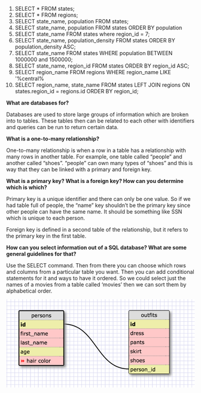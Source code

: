 
1. SELECT * FROM states;
2. SELECT * FROM regions;
3. SELECT state_name, population FROM states;
4. SELECT state_name, population FROM states ORDER BY population
5. SELECT state_name FROM states where region_id = 7;
6. SELECT state_name, population_density FROM states ORDER BY population_density ASC;
7. SELECT state_name FROM states WHERE population BETWEEN 1000000 and 1500000;
8. SELECT state_name, region_id FROM states ORDER BY region_id ASC;
9. SELECT region_name FROM regions WHERE region_name LIKE '%central%
10. SELECT region_name, state_name FROM states LEFT JOIN regions ON states.region_id = regions.id ORDER BY region_id;

**What are databases for?**

Databases are used to store large groups of information which are broken into to tables.  These tables then can be related to each other with identifiers and queries can be run to return certain data.

**What is a one-to-many relationship?**

One-to-many relationship is when a row in a table has a relationship with many rows in another table.  For example, one table called “people” and another called “shoes”.  “people” can own many types of “shoes” and this is way that they can be linked with a primary and foreign key.

**What is a primary key? What is a foreign key? How can you determine which is which?**

Primary key is a unique identifier and there can only be one value.  So if we had table full of people, the “name” key shouldn’t be the primary key since other people can have the same name.  It should be something like SSN which is unique to each person.

Foreign key is defined in a second table of the relationship, but it refers to the primary key in the first table.


**How can you select information out of a SQL database? What are some general guidelines for that?**

Use the SELECT command.  Then from there you can choose which rows and columns from a particular table you want.  Then you can add conditional statements for it and ways to have it ordered.  So we could select just the names of a movies from a table called ‘movies’  then we can sort them by alphabetical order.


![clueless_schema](clueless_schema.png)